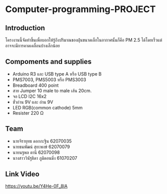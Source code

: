 # Computer-programming-PROJECT

## Introduction ##
  โครงงานนี้จัดทำขึ้นเพื่อบอกให้รู้ถึงปริมาณของฝุ่นขนาดเล็กในอากาศนั้นก็คือ PM 2.5 ได้โดยเร็วแต่อาจจะมีการคาดเคลื่อนบ้างเล็กน้อย
  
## Compoments and supplies ##
  * Arduino R3 และ USB type A หรือ USB type B
  * PMS7003, PMS5003 หรือ PMS3003
  * Breadboard 400 point
  * สาย Jumper 10 male to male เส้น 20cm.
  * จอ LCD I2C 16x2
  * ขั่วถ่าน 9V และ ถ่าน 9V
  * LED RGB(common cathode) 5mm
  * Resister 220 Ω

## Team ##
  * นายจิรายุทธ ดอกกะฐิน 62070035
  * นายธนพัฒน์ สุยะพงษ์ 62070079
  * นายนฐพล ตานี 62070098
  * นางสาววินัฐธิดา ภูมิดอนมิ่ง 61070207

## Link Video ##
https://youtu.be/Y4He-0F_8lA
